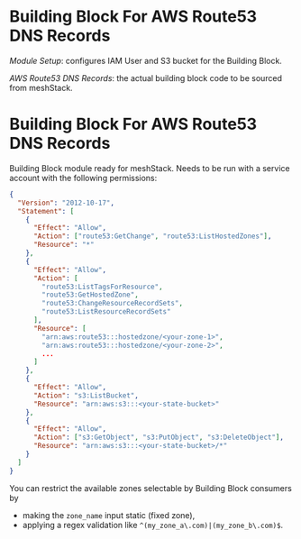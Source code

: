 # Building Block For AWS Route53 DNS Records

*Module Setup*: configures IAM User and S3 bucket for the Building Block.

*AWS Route53 DNS Records*: the actual building block code to be sourced from meshStack.

# Building Block For AWS Route53 DNS Records

Building Block module ready for meshStack.
Needs to be run with a service account with the following permissions:

```json
{
  "Version": "2012-10-17",
  "Statement": [
    {
      "Effect": "Allow",
      "Action": ["route53:GetChange", "route53:ListHostedZones"],
      "Resource": "*"
    },
    {
      "Effect": "Allow",
      "Action": [
        "route53:ListTagsForResource",
        "route53:GetHostedZone",
        "route53:ChangeResourceRecordSets",
        "route53:ListResourceRecordSets"
      ],
      "Resource": [
        "arn:aws:route53:::hostedzone/<your-zone-1>",
        "arn:aws:route53:::hostedzone/<your-zone-2>",
        ...
      ]
    },
    {
      "Effect": "Allow",
      "Action": "s3:ListBucket",
      "Resource": "arn:aws:s3:::<your-state-bucket>"
    },
    {
      "Effect": "Allow",
      "Action": ["s3:GetObject", "s3:PutObject", "s3:DeleteObject"],
      "Resource": "arn:aws:s3:::<your-state-bucket>/*"
    }
  ]
}
```

You can restrict the available zones selectable by Building Block consumers by
- making the `zone_name` input static (fixed zone),
- applying a regex validation like `^(my_zone_a\.com)|(my_zone_b\.com)$`.
